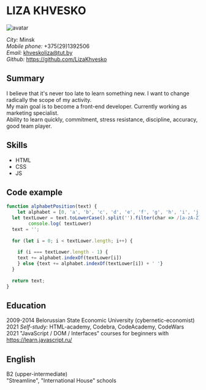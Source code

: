 # LIZA KHVESKO 

![avatar](https://user-images.githubusercontent.com/84271169/125204045-ed9cc700-e283-11eb-857d-4300a7848b48.jpeg)  

*City:* Minsk    
*Mobile phone:* +375(29)1392506    
*Email:* khveskoliza@tut.by     
*Github:* https://github.com/LizaKhvesko  

## Summary

I believe that it's never too late to learn something new. I want to change radically the scope of my activity.  
My main goal is to become a front-end developer. Currently working as marketing specialist.  
Ability to learn quickly, commitment, stress resistance, discipline, accuracy, good team player.  

## Skills  
* HTML
* CSS
* JS

## Code example  

```javascript
function alphabetPosition(text) {
    let alphabet = [0, 'a', 'b', 'c', 'd', 'e', 'f', 'g', 'h', 'i', 'j', 'k', 'l', 'm', 'n', 'o', 'p', 'q', 'r', 's', 't', 'u', 'v', 'w', 'x', 'y', 'z'];
  let textLower = text.toLowerCase().split('').filter(char => /[a-zA-Z]/.test(char));
        console.log( textLower)
  text = '';
  
  for (let i = 0; i < textLower.length; i++) {
   
    if (i === textLower.length - 1) {
    text += alphabet.indexOf(textLower[i])
    } else {text += alphabet.indexOf(textLower[i]) + ' '}
  }
  
  return text;
}
```

## Education

2009-2014 Belorussian State Economic University (cybernetic-economist)  
2021 *Self-study:* HTML-academy, Codebra, CodeAcademy, CodeWars  
2021 "JavaScript / DOM / Interfaces" courses for beginners with https://learn.javascript.ru/  

## English

B2 (upper-intermediate)  
"Streamline", "International House" schools

